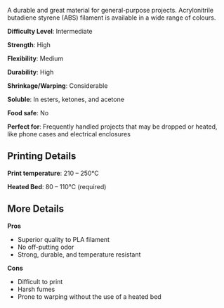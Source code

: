 ﻿A durable and great material for general-purpose projects. Acrylonitrile butadiene styrene (ABS) filament is available in a wide range of colours.

**Difficulty Level**: Intermediate

**Strength**: High

**Flexibility**: Medium

**Durability**: High

**Shrinkage/Warping**: Considerable

**Soluble**: In esters, ketones, and acetone

**Food safe**: No

**Perfect for**: Frequently handled projects that may be dropped or heated, like phone cases and electrical enclosures

## Printing Details

**Print temperature**: 210 – 250°C

**Heated Bed**: 80 – 110°C (required)

## More Details

**Pros**
 - Superior quality to PLA filament
 - No off-putting odor
 - Strong, durable, and temperature resistant

**Cons**
 - Difficult to print
 - Harsh fumes
 - Prone to warping without the use of a heated bed

